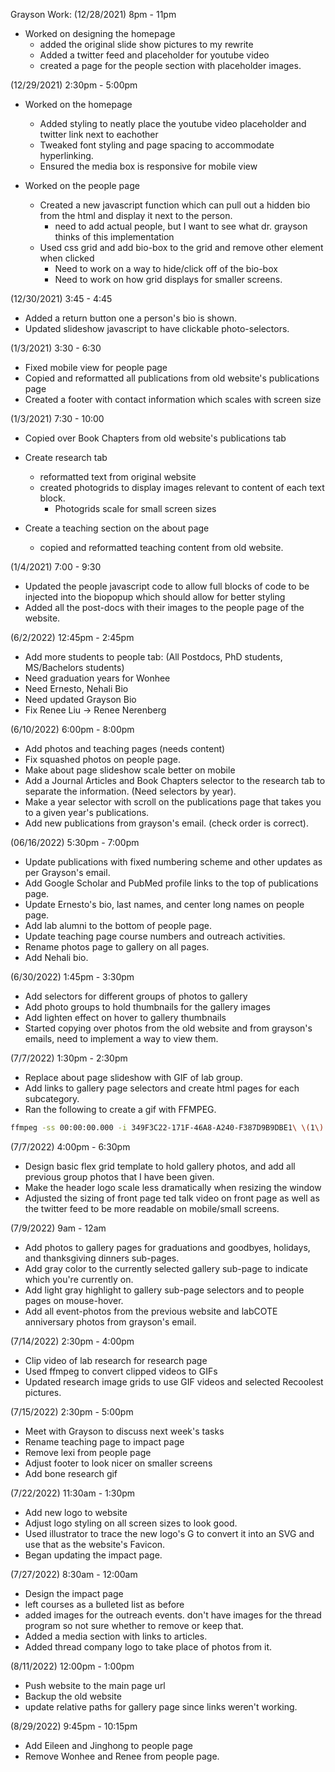 Grayson Work:
(12/28/2021) 8pm - 11pm

- Worked on designing the homepage
  - added the original slide show pictures to my rewrite
  - Added a twitter feed and placeholder for youtube video
  - created a page for the people section with placeholder images.

(12/29/2021) 2:30pm - 5:00pm

- Worked on the homepage

  - Added styling to neatly place the youtube video placeholder and twitter link next to eachother
  - Tweaked font styling and page spacing to accommodate hyperlinking.
  - Ensured the media box is responsive for mobile view

- Worked on the people page
  - Created a new javascript function which can pull out a hidden bio from the html and display it next to the person.
    - need to add actual people, but I want to see what dr. grayson thinks of this implementation
  - Used css grid and add bio-box to the grid and remove other element when clicked
    - Need to work on a way to hide/click off of the bio-box
    - Need to work on how grid displays for smaller screens.

(12/30/2021) 3:45 - 4:45

- Added a return button one a person's bio is shown.
- Updated slideshow javascript to have clickable photo-selectors.

(1/3/2021) 3:30 - 6:30

- Fixed mobile view for people page
- Copied and reformatted all publications from old website's publications page
- Created a footer with contact information which scales with screen size

(1/3/2021) 7:30 - 10:00

- Copied over Book Chapters from old website's publications tab

- Create research tab
  - reformatted text from original website
  - created photogrids to display images relevant to content of each text block.
    - Photogrids scale for small screen sizes
- Create a teaching section on the about page
  - copied and reformatted teaching content from old website.

(1/4/2021) 7:00 - 9:30

- Updated the people javascript code to allow full blocks of code to be injected into the biopopup which should allow for better styling
- Added all the post-docs with their images to the people page of the website.

(6/2/2022) 12:45pm - 2:45pm

- Add more students to people tab: (All Postdocs, PhD students, MS/Bachelors students)
- Need graduation years for Wonhee
- Need Ernesto, Nehali Bio
- Need updated Grayson Bio
- Fix Renee Liu -> Renee Nerenberg

(6/10/2022) 6:00pm - 8:00pm

- Add photos and teaching pages (needs content)
- Fix squashed photos on people page.
- Make about page slideshow scale better on mobile
- Add a Journal Articles and Book Chapters selector to the research tab to separate the information. (Need selectors by year).
- Make a year selector with scroll on the publications page that takes you to a given year's publications.
- Add new publications from grayson's email. (check order is correct).

(06/16/2022) 5:30pm - 7:00pm

- Update publications with fixed numbering scheme and other updates as per Grayson's email.
- Add Google Scholar and PubMed profile links to the top of publications page.
- Update Ernesto's bio, last names, and center long names on people page.
- Add lab alumni to the bottom of people page.
- Update teaching page course numbers and outreach activities.
- Rename photos page to gallery on all pages.
- Add Nehali bio.

(6/30/2022) 1:45pm - 3:30pm

- Add selectors for different groups of photos to gallery
- Add photo groups to hold thumbnails for the gallery images
- Add lighten effect on hover to gallery thumbnails
- Started copying over photos from the old website and from grayson's emails, need to implement a way to view them.

(7/7/2022) 1:30pm - 2:30pm

- Replace about page slideshow with GIF of lab group.
- Add links to gallery page selectors and create html pages for each subcategory.
- Ran the following to create a gif with FFMPEG.

```bash
ffmpeg -ss 00:00:00.000 -i 349F3C22-171F-46A8-A240-F387D9B9DBE1\ \(1\).MOV -pix_fmt rgb24 -r 10 -s 1280x960 -t 00:00:10.000 output.gif
```

(7/7/2022) 4:00pm - 6:30pm

- Design basic flex grid template to hold gallery photos, and add all previous group photos that I have been given.
- Make the header logo scale less dramatically when resizing the window
- Adjusted the sizing of front page ted talk video on front page as well as the twitter feed to be more readable on mobile/small screens.

(7/9/2022) 9am - 12am

- Add photos to gallery pages for graduations and goodbyes, holidays, and thanksgiving dinners sub-pages.
- Add gray color to the currently selected gallery sub-page to indicate which you're currently on.
- Add light gray highlight to gallery sub-page selectors and to people pages on mouse-hover.
- Add all event-photos from the previous website and labCOTE anniversary photos from grayson's email.

(7/14/2022) 2:30pm - 4:00pm

- Clip video of lab research for research page
- Used ffmpeg to convert clipped videos to GIFs
- Updated research image grids to use GIF videos and selected Recoolest pictures.

(7/15/2022) 2:30pm - 5:00pm

- Meet with Grayson to discuss next week's tasks
- Rename teaching page to impact page
- Remove lexi from people page
- Adjust footer to look nicer on smaller screens
- Add bone research gif

(7/22/2022) 11:30am - 1:30pm

- Add new logo to website
- Adjust logo styling on all screen sizes to look good.
- Used illustrator to trace the new logo's G to convert it into an SVG and use that as the website's Favicon.
- Began updating the impact page.

(7/27/2022) 8:30am - 12:00am

- Design the impact page
- left courses as a bulleted list as before
- added images for the outreach events. don't have images for the thread program so not sure whether to remove or keep that.
- Added a media section with links to articles.
- Added thread company logo to take place of photos from it.

(8/11/2022) 12:00pm - 1:00pm

- Push website to the main page url
- Backup the old website
- update relative paths for gallery page since links weren't working.

(8/29/2022) 9:45pm - 10:15pm

- Add Eileen and Jinghong to people page
- Remove Wonhee and Renee from people page.
